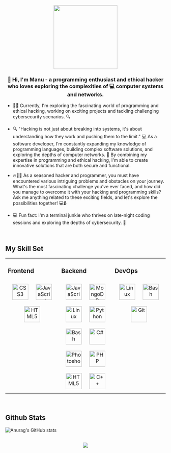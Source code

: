 <div align="center">
<img src="https://64.media.tumblr.com/46eddc8b4c6cdabe742682ba5a013dee/tumblr_mf4tf3x4gI1rpn9eno3_500.gifv" align="center" height="200" width="200" />
</div>  
  

### <div align="center">👋 Hi, I'm Manu - a programming enthusiast and ethical hacker who loves exploring the complexities of 💻 computer systems and networks.</div>  
  

- 👨‍💻 Currently, I'm exploring the fascinating world of programming and ethical hacking, working on exciting projects and tackling challenging cybersecurity scenarios. 🔍  
  

- 🔍 "Hacking is not just about breaking into systems, it's about understanding how they work and pushing them to the limit." 💻 As a software developer, I'm constantly expanding my knowledge of programming languages, building complex software solutions, and exploring the depths of computer networks. 🌟 By combining my expertise in programming and ethical hacking, I'm able to create innovative solutions that are both secure and functional.



  
  

- 🔥👨‍💻 As a seasoned hacker and programmer, you must have encountered various intriguing problems and obstacles on your journey. What's the most fascinating challenge you've ever faced, and how did you manage to overcome it with your hacking and programming skills? Ask me anything related to these exciting fields, and let's explore the possibilities together! 💻🔒  
  

- 💻 Fun fact: I'm a terminal junkie who thrives on late-night coding sessions and exploring the depths of cybersecurity. 🌌  
  

<br/>  

## My Skill Set  
<table><tr><td valign="top" width="33%">



### Frontend  
<div align="center">  
<a href="https://www.w3schools.com/css/" target="_blank"><img style="margin: 10px" src="https://profilinator.rishav.dev/skills-assets/css3-original-wordmark.svg" alt="CSS3" height="50" /></a>  
<a href="https://www.javascript.com/" target="_blank"><img style="margin: 10px" src="https://profilinator.rishav.dev/skills-assets/javascript-original.svg" alt="JavaScript" height="50" /></a>  
<a href="https://en.wikipedia.org/wiki/HTML5" target="_blank"><img style="margin: 10px" src="https://profilinator.rishav.dev/skills-assets/html5-original-wordmark.svg" alt="HTML5" height="50" /></a>  
</div>

</td><td valign="top" width="33%">

### Backend  
<div align="center">  
<a href="https://www.javascript.com/" target="_blank"><img style="margin: 10px" src="https://profilinator.rishav.dev/skills-assets/javascript-original.svg" alt="JavaScript" height="50" /></a>  
<a href="https://www.mongodb.com/" target="_blank"><img style="margin: 10px" src="https://profilinator.rishav.dev/skills-assets/mongodb-original-wordmark.svg" alt="MongoDB" height="50" /></a>  
<a href="https://www.linux.org/" target="_blank"><img style="margin: 10px" src="https://profilinator.rishav.dev/skills-assets/linux-original.svg" alt="Linux" height="50" /></a>  
<a href="https://www.python.org/" target="_blank"><img style="margin: 10px" src="https://profilinator.rishav.dev/skills-assets/python-original.svg" alt="Python" height="50" /></a>  
<a href="https://www.gnu.org/software/bash/" target="_blank"><img style="margin: 10px" src="https://profilinator.rishav.dev/skills-assets/gnu_bash-icon.svg" alt="Bash" height="50" /></a>  
<a href="https://docs.microsoft.com/en-us/dotnet/csharp/" target="_blank"><img style="margin: 10px" src="https://profilinator.rishav.dev/skills-assets/csharp-original.svg" alt="C#" height="50" /></a>  
<a href="https://www.adobe.com/in/products/photoshop.html" target="_blank"><img style="margin: 10px" src="https://profilinator.rishav.dev/skills-assets/photoshop-plain.svg" alt="Photoshop" height="50" /></a>  
<a href="https://www.php.net/" target="_blank"><img style="margin: 10px" src="https://profilinator.rishav.dev/skills-assets/php-original.svg" alt="PHP" height="50" /></a>  
<a href="https://en.wikipedia.org/wiki/HTML5" target="_blank"><img style="margin: 10px" src="https://profilinator.rishav.dev/skills-assets/html5-original-wordmark.svg" alt="HTML5" height="50" /></a>  
<a href="https://www.cplusplus.com/" target="_blank"><img style="margin: 10px" src="https://profilinator.rishav.dev/skills-assets/cplusplus-original.svg" alt="C++" height="50" /></a>  
</div>

</td><td valign="top" width="33%">



### DevOps  
<div align="center">  
<a href="https://www.linux.org/" target="_blank"><img style="margin: 10px" src="https://profilinator.rishav.dev/skills-assets/linux-original.svg" alt="Linux" height="50" /></a>  
<a href="https://www.gnu.org/software/bash/" target="_blank"><img style="margin: 10px" src="https://profilinator.rishav.dev/skills-assets/gnu_bash-icon.svg" alt="Bash" height="50" /></a>  
<a href="https://github.com/" target="_blank"><img style="margin: 10px" src="https://profilinator.rishav.dev/skills-assets/git-scm-icon.svg" alt="Git" height="50" /></a>  
</div>

</td></tr></table>  

<br/>  


## Github Stats  
![Anurag's GitHub stats](https://github-readme-stats.vercel.app/api?username=CH4CH4R34L5M00TH&show_icons=true&theme=tokyonight)

<br/>  

<div align="center">
<img src="https://komarev.com/ghpvc/?username=CH4CH4R34L5M00TH&&style=flat-square" align="center" />
</div>  
  

<br/>  

<div align="center"></div>
<br />
